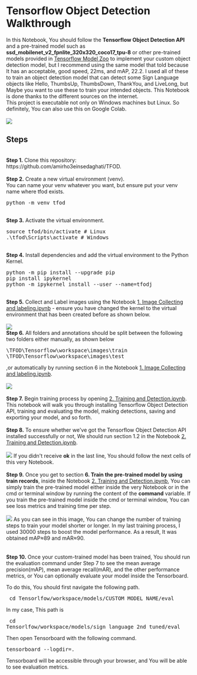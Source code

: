 # Tensorflow Object Detection Walkthrough
<p>In this Notebook, You should follow the <b>Tensorflow Object Detection API</b> and a pre-trained model such as <b>ssd_mobilenet_v2_fpnlite_320x320_coco17_tpu-8</b> or other pre-trained models provided in <a href='https://github.com/tensorflow/models/blob/master/research/object_detection/g3doc/tf2_detection_zoo.md'>Tensorflow Model Zoo</a> to implement your custom object detection model, but I recommend using the same model that told because It has an acceptable, good speed, 22ms, and mAP, 22.2. I used all of these to train an object detection model that can detect some Sign Language objects like Hello, ThumbsUp, ThumbsDown, ThankYou, and LiveLong, but Maybe you want to use these to train your intended objects. This Notebook is done thanks to the different sources on the internet.
<br/>
This project is executable not only on Windows machines but Linux. So definitely, You can also use this on Google Colab. 
<br /><br/>
<img src="https://i.postimg.cc/zXSzghG9/1.jpg">

## Steps
<br />
<b>Step 1.</b> Clone this repository: https://github.com/amirho3einsedaghati/TFOD.
<br/><br/>
<b>Step 2.</b> Create a new virtual environment (venv).
<br/>
You can name your venv whatever you want, but ensure put your venv name where tfod exists.
<pre>
python -m venv tfod
</pre> 
<br/>
<b>Step 3.</b> Activate the virtual environment.
<pre>
source tfod/bin/activate # Linux
.\tfod\Scripts\activate # Windows 
</pre>
<br/>
<b>Step 4.</b> Install dependencies and add the virtual environment to the Python Kernel.
<pre>
python -m pip install --upgrade pip
pip install ipykernel
python -m ipykernel install --user --name=tfodj
</pre>
<br/>
<b>Step 5.</b> Collect and Label images using the Notebook <a href="https://github.com/amirho3einsedaghati/TFOD/blob/master/1.%20Image%20Collecting%20and%20labeling.ipynb">1. Image Collecting and labeling.ipynb</a> - ensure you have changed the kernel to the virtual environment that has been created before as shown below.
<br /><br/>
<img src="https://i.postimg.cc/4NM5pY2Q/2.png"> 
<br/>
<b>Step 6.</b> All folders and annotations should be split between the following two folders either manually, as shown below
<pre>
\TFOD\Tensorflow\workspace\images\train
\TFOD\Tensorflow\workspace\images\test
</pre>
,or automatically by running section 6 in the Notebook <a href="https://github.com/amirho3einsedaghati/TFOD/blob/master/1.%20Image%20Collecting%20and%20labeling.ipynb">1. Image Collecting and labeling.ipynb</a>.
<br /></br>
<img src="https://i.postimg.cc/LXymR2pT/5.png">
<br /></br>
<b>Step 7.</b> Begin training process by opening <a href="https://github.com/amirho3einsedaghati/TFOD/blob/master/2.%20Training%20and%20Detection.ipynb">2. Training and Detection.ipynb</a>. This notebook will walk you through installing Tensorflow Object Detection API, training and evaluating the model, making detections, saving and exporting your model, and so forth. 
<br /><br/>
<b>Step 8.</b> To ensure whether we've got the Tensorflow Object Detection API installed successfully or not, We should run section 1.2 in the Notebook <a href="https://github.com/amirho3einsedaghati/TFOD/blob/master/2.%20Training%20and%20Detection.ipynb">2. Training and Detection.ipynb</a>.
<br /><br/>
<img src="https://i.postimg.cc/4NZKqs7R/3.png">
If you didn't receive <b>ok</b> in the last line, You should follow the next cells of this very Notebook.
<br /> <br/>
<b>Step 9.</b> Once you get to section <b>6. Train the pre-trained model by using train records</b>, inside the Notebook <a href="https://github.com/amirho3einsedaghati/TFOD/blob/master/2.%20Training%20and%20Detection.ipynb">2. Training and Detection.ipynb</a>, You can simply train the pre-trained model either inside the very Notebook or in the cmd or terminal window by running the content of the <b>command</b> variable.
If you train the pre-trained model inside the cmd or terminal window, You can see loss metrics and training time per step. 
<br /><br/>
<img src="https://i.postimg.cc/PJqzr0br/4.png">
As you can see in this image, You can change the number of training steps to train your model shorter or longer. In my last training process, I used 30000 steps to boost the model performance. As a result, It was obtained mAP≈89 and mAR≈90.
<br /><br/>
<br /> 
<b>Step 10.</b> Once your custom-trained model has been trained, You should run the evaluation command under Step 7 to see the mean average precision(mAP), mean average recall(mAR), and the other performance metrics, or You can optionally evaluate your model inside the Tensorboard.

To do this, You should first navigate the following path. 
<pre> cd Tensorlfow/workspace/models/CUSTOM_MODEL_NAME/eval</pre> 
In my case, This path is <pre> cd Tensorlfow/workspace/models/sign_language_2nd_tuned/eval</pre>
Then open Tensorboard with the following command.
<pre>tensorboard --logdir=. </pre>
Tensorboard will be accessible through your browser, and You will be able to see evaluation metrics.
<br />
